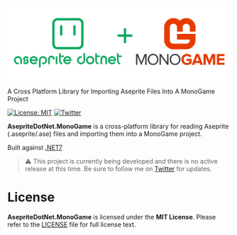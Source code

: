 ![AsepriteDotNet.MonoGame Logo](https://raw.githubusercontent.com/AristurtleDev/AsepriteDotNet.MonoGame/main/.github/images/aseprite-dotnet-monogame-banner.png)

A Cross Platform Library for Importing Aseprite Files Into A MonoGame Project

[![License: MIT](https://img.shields.io/badge/📃%20license-MIT-blue?style=flat)](LICENSE) [![Twitter](https://img.shields.io/badge/%20-Share%20On%20Twitter-555?style=flat&logo=twitter)](https://twitter.com/intent/tweet?text=AsepriteDotNet.MonoGame%20by%20%40aristurtledev%0A%0AA%20new%20cross-platform%20library%20in%20for%importing%20Aseprite%20.ase%2F.aseprite%20files%20into%20a%20MonoGame%20project.%20https%3A%2F%2Fgithub.com%2FAristurtleDev%2FAsepriteDotNet.MonoGame%0A%0A%23aseprite%20%23dotnet%20%23monogame%20%23csharp%20%23oss%0A)


**AsepriteDotNet.MonoGame** is a cross-platform library for reading Aseprite (.aseprite/.ase) files and importing them into a MonoGame project.

Built against [.NET7](https://dotnet.microsoft.com/en-us/)


> ⚠️ This project is currently being developed and there is no active release at this time. Be sure to follow me on [Twitter](https://twitter.com/aristurtledev) for updates.

# License
**AsepriteDotNet.MonoGame** is licensed under the **MIT License**.  Please refer to the [LICENSE](LICENSE) file for full license text.